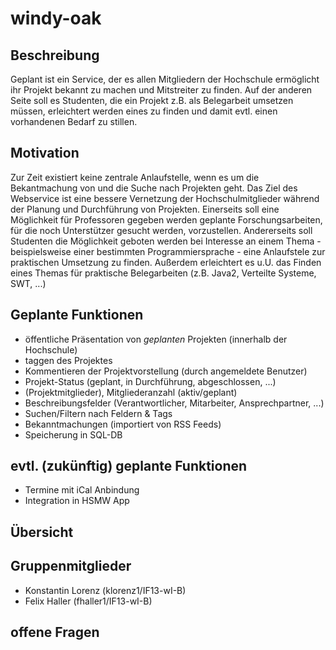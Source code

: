 # windy-oak

## Beschreibung

Geplant ist ein Service, der es allen Mitgliedern der Hochschule ermöglicht ihr Projekt bekannt zu machen und Mitstreiter zu finden. Auf der anderen Seite soll es Studenten, die ein Projekt z.B. als Belegarbeit umsetzen müssen, erleichtert werden eines zu finden und damit evtl. einen vorhandenen Bedarf zu stillen.

## Motivation

Zur Zeit existiert keine zentrale Anlaufstelle, wenn es um die Bekantmachung von und die Suche nach Projekten geht. Das Ziel des Webservice ist eine bessere Vernetzung der Hochschulmitglieder während der Planung und Durchführung von Projekten. Einerseits soll eine Möglichkeit für Professoren gegeben werden geplante Forschungsarbeiten, für die noch Unterstützer gesucht werden, vorzustellen. Andererseits soll Studenten die Möglichkeit geboten werden bei Interesse an einem Thema - beispielsweise einer bestimmten Programmiersprache - eine Anlaufstele zur praktischen Umsetzung zu finden. Außerdem erleichtert es u.U. das Finden eines Themas für praktische  Belegarbeiten (z.B. Java2, Verteilte Systeme, SWT, ...)

## Geplante Funktionen

* öffentliche Präsentation von *geplanten* Projekten (innerhalb der Hochschule)
* taggen des Projektes
* Kommentieren der Projektvorstellung (durch angemeldete Benutzer)
* Projekt-Status (geplant, in Durchführung, abgeschlossen, ...)
* (Projektmitglieder), Mitgliederanzahl (aktiv/geplant)
* Beschreibungsfelder (Verantwortlicher, Mitarbeiter, Ansprechpartner, ...)
* Suchen/Filtern nach Feldern & Tags
* Bekanntmachungen (importiert von RSS Feeds)
* Speicherung in SQL-DB

## evtl. (zukünftig) geplante Funktionen

* Termine mit iCal Anbindung
* Integration in HSMW App


## Übersicht

## Gruppenmitglieder

* Konstantin Lorenz (klorenz1/IF13-wI-B)
* Felix Haller (fhaller1/IF13-wI-B)


## offene Fragen


